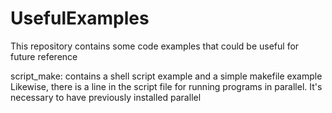 UsefulExamples
==============
This repository contains some code examples that could be useful for future reference

script_make: contains a shell script example and a simple makefile example
             Likewise, there is a line in the script file for running programs in parallel. It's necessary to have previously installed parallel
